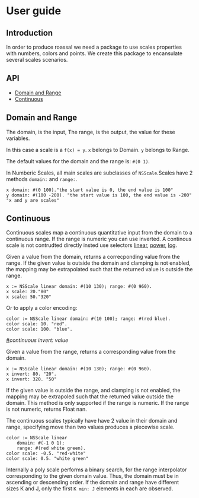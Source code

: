 # User guide

## Introduction

In order to produce roassal we need a package to use scales properties with numbers, colors and points.
We create this package to encansulate several scales scenarios.

## API
* [Domain and Range](#domain-and-range)
* [Continuous](#continuous)


## Domain and Range

The domain, is the input, The range, is the output, the value for these variables.

In this case a scale is a `f(x) = y`. `x` belongs to Domain. `y` belongs to Range.

The default values for the domain and the range is: `#(0 1)`.


In Numberic Scales, all main scales are subclasses of `NSScale`.Scales have 2 methods `domain:` and `range:`.

```Smalltalk
x domain: #(0 100)."the start value is 0, the end value is 100"
y domain: #(100 -200). "the start value is 100, the end value is -200"
"x and y are scales"
```

## Continuous

Continuous scales map a continuous quantitative input from the domain to a continuous range. If the range is numeric you can use inverted. A continous scale is not contrudted directly insted use selectors [linear](#linear-scales), [power](#power-scales), [log](#log-scales).

Given a value from the domain, returns a correcponding value from the range. If the given value is outside the domain and clamping is not enabled, the mapping may be extrapolated such that the returned value is outside the range.

```Smalltalk
x := NSScale linear domain: #(10 130); range: #(0 960).
x scale: 20."80"
x scale: 50."320"
```
Or to apply a color encoding:

```Smalltalk
color := NSScale linear domain: #(10 100); range: #(red blue).
color scale: 10. "red".
color scale: 100. "blue".
```

<a name="continous_inver" href="#continous_inver">#</a><i>continuous invert: value</i>

Given a value from the range, returns a corresponding value from the domain.

```Smalltalk
x := NSScale linear domain: #(10 130); range: #(0 960).
x invert: 80. "20".
x invert: 320. "50"
```

If the given value is outside the range, and clamping is not enabled, the mapping may be extrapoled such that the returned value outside the domain. This method is only supported if the range is numeric. If the range is not numeric, returns Float nan.

The continuous scales typically have have 2 value in their domain and range, specifying move than two values produces a piecewise scale. 

```Smalltalk
color := NSScale linear
	domain: #(-1 0 1);
	range: #(red white green).
color scale: -0.5. "red-white"
color scale: 0.5. "white green"
```
Internally a poly scale performs a binary search, for the range interpolator corresponding to the given domain value. Thus, the domain must be in ascending or descending order. If the domain and range have different sizes K and J, only the first `K min: J` elements in each are observed.
